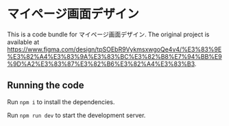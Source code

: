 
  # マイページ画面デザイン

  This is a code bundle for マイページ画面デザイン. The original project is available at https://www.figma.com/design/tpSOEbR9VykmsxwgoQe4v4/%E3%83%9E%E3%82%A4%E3%83%9A%E3%83%BC%E3%82%B8%E7%94%BB%E9%9D%A2%E3%83%87%E3%82%B6%E3%82%A4%E3%83%B3.

  ## Running the code

  Run `npm i` to install the dependencies.

  Run `npm run dev` to start the development server.
  
